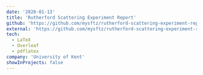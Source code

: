 ```yaml
---
date: '2020-01-13'
title: 'Rutherford Scattering Experiment Report'
github: 'https://github.com/mysftz/rutherford-scattering-experiment-report'
external: 'https://github.com/mysftz/rutherford-scattering-experiment-report/document/main.pdf'
tech:
  - LaTeX
  - Overleaf
  - pdflatex
company: 'University of Kent'
showInProjects: false
---
```

